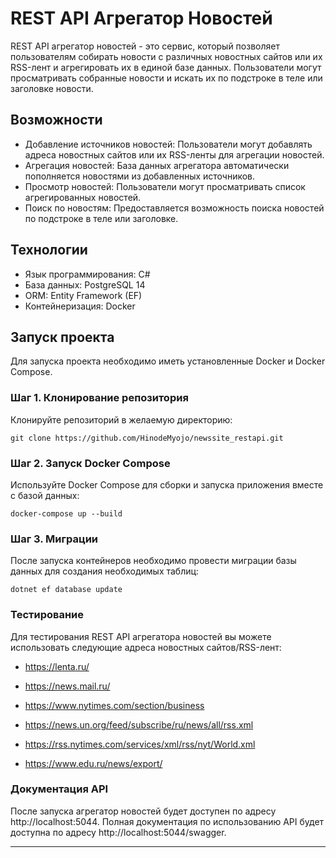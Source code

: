 # REST API Агрегатор Новостей

REST API агрегатор новостей - это сервис, который позволяет пользователям собирать новости с различных новостных сайтов или их RSS-лент и агрегировать их в единой базе данных. Пользователи могут просматривать собранные новости и искать их по подстроке в теле или заголовке новости.

## Возможности

- Добавление источников новостей: Пользователи могут добавлять адреса новостных сайтов или их RSS-ленты для агрегации новостей.
- Агрегация новостей: База данных агрегатора автоматически пополняется новостями из добавленных источников.
- Просмотр новостей: Пользователи могут просматривать список агрегированных новостей.
- Поиск по новостям: Предоставляется возможность поиска новостей по подстроке в теле или заголовке.

## Технологии

- Язык программирования: C#
- База данных: PostgreSQL 14
- ORM: Entity Framework (EF)
- Контейнеризация: Docker

## Запуск проекта

Для запуска проекта необходимо иметь установленные Docker и Docker Compose.

### Шаг 1. Клонирование репозитория

Клонируйте репозиторий в желаемую директорию:

```
git clone https://github.com/HinodeMyojo/newssite_restapi.git
```

### Шаг 2. Запуск Docker Compose

Используйте Docker Compose для сборки и запуска приложения вместе с базой данных:

```
docker-compose up --build
```

### Шаг 3. Миграции

После запуска контейнеров необходимо провести миграции базы данных для создания необходимых таблиц:

```
dotnet ef database update
```

### Тестирование

Для тестирования REST API агрегатора новостей вы можете использовать следующие адреса новостных сайтов/RSS-лент:

- https://lenta.ru/
- https://news.mail.ru/
- https://www.nytimes.com/section/business
  
- https://news.un.org/feed/subscribe/ru/news/all/rss.xml
- https://rss.nytimes.com/services/xml/rss/nyt/World.xml
- https://www.edu.ru/news/export/

### Документация API

После запуска агрегатор новостей будет доступен по адресу http://localhost:5044. Полная документация по использованию API будет доступна по адресу http://localhost:5044/swagger.

---
